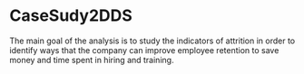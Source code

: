 # CaseSudy2DDS
The main goal of the analysis is to study the indicators of attrition in order to identify ways that the company can improve employee retention to save money and time spent in hiring and training.
